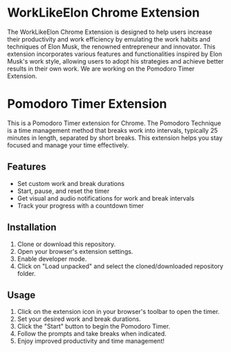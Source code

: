 # WorkLikeElon Chrome Extension

The WorkLikeElon Chrome Extension is designed to help users increase their productivity and work efficiency by emulating the work habits and techniques of Elon Musk, the renowned entrepreneur and innovator. This extension incorporates various features and functionalities inspired by Elon Musk's work style, allowing users to adopt his strategies and achieve better results in their own work. We are working on the Pomodoro Timer Extension.

# Pomodoro Timer Extension

This is a Pomodoro Timer extension for Chrome. The Pomodoro Technique is a time management method that breaks work into intervals, typically 25 minutes in length, separated by short breaks. This extension helps you stay focused and manage your time effectively.

## Features

- Set custom work and break durations
- Start, pause, and reset the timer
- Get visual and audio notifications for work and break intervals
- Track your progress with a countdown timer

## Installation

1. Clone or download this repository.
2. Open your browser's extension settings.
3. Enable developer mode.
4. Click on "Load unpacked" and select the cloned/downloaded repository folder.

## Usage

1. Click on the extension icon in your browser's toolbar to open the timer.
2. Set your desired work and break durations.
3. Click the "Start" button to begin the Pomodoro Timer.
4. Follow the prompts and take breaks when indicated.
5. Enjoy improved productivity and time management!
